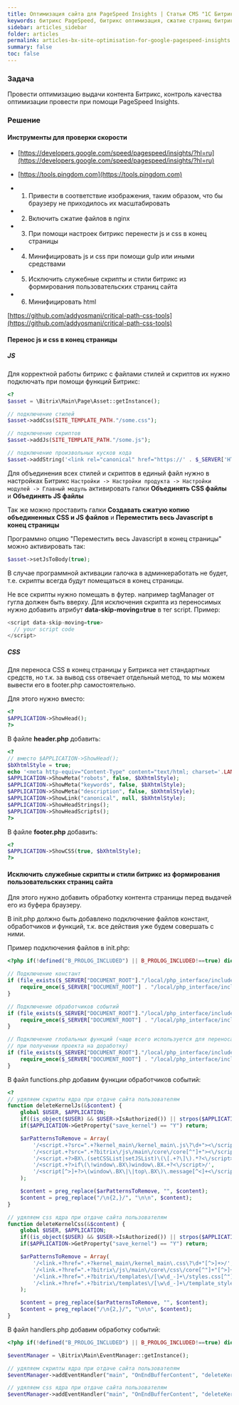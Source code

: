 ```yaml
---
title: Оптимизация сайта для PageSpeed Insights | Статьи CMS "1С Битрикс"
keywords: битрикс PageSpeed, битрикс оптимизация, сжатие страниц битрикс
sidebar: articles_sidebar
folder: articles
permalink: articles-bx-site-optimisation-for-google-pagespeed-insights.html
summary: false
toc: false
---
```


### Задача

Провести оптимизацию выдачи контента Битрикс, контроль качества оптимизации провести при помощи PageSpeed Insights.

### Решение

#### Инструменты для проверки скорости

* [https://developers.google.com/speed/pagespeed/insights/?hl=ru](https://developers.google.com/speed/pagespeed/insights/?hl=ru)
* [https://tools.pingdom.com](https://tools.pingdom.com)

* 1) Привести в соответствие изображения, таким образом, что бы браузеру не приходилось их масштабировать
* 2) Включить сжатие файлов в nginx
* 3) При помощи настроек битрикс перенести js и css в конец страницы
* 4) Минифицировать js и css при помощи gulp или иными средствами
* 5) Исключить служебные скрипты и стили битрикс из формирования пользовательских страниц сайта
* 6) Минифицировать html

[https://github.com/addyosmani/critical-path-css-tools](https://github.com/addyosmani/critical-path-css-tools)

#### Перенос js и css в конец страницы

##### JS 
Для корректной работы битрикс с файлами стилей и скриптов их нужно подключать при помощи функций Битрикс:

```php
<?
$asset = \Bitrix\Main\Page\Asset::getInstance();

// подключение стилей 
$asset->addCss(SITE_TEMPLATE_PATH."/some.css");

// подключение скриптов
$asset->addJs(SITE_TEMPLATE_PATH."/some.js");

// подключение произвольных кусков кода
$asset->addString('<link rel="canonical" href="https://' . $_SERVER['HTTP_HOST'] . $APPLICATION->GetCurPage(false) . '" />');
```

Для объединения всех стилей и скриптов в единый файл нужно в настройках Битрикс ```Настройки -> Настройки продукта -> Настройки модулей -> Главный модуль``` активировать галки **Объединять CSS файлы** и **Объединять JS файлы**

Так же можно проставить галки **Создавать сжатую копию объединенных CSS и JS файлов** и **Переместить весь Javascript в конец страницы**

Программно опцию "Переместить весь Javascript в конец страницы" можно активировать так:

```php
$asset->setJsToBody(true);
```
 
В случае программной активации галочка в админкеработать не будет, т.е. скрипты всегда будут помещаться в конец страницы.
 
Не все скрипты нужно помещать в футер. например tagManager от гугла должен быть вверху. Для исключения скрипта из переносимых нужно добавить атрибут **data-skip-moving=true** в тег script. Пример:
 
```js
<script data-skip-moving=true>
  // your script code
</script>
```

##### CSS

Для переноса CSS в конец страницы у Битрикса нет стандартных средств, но т.к. за вывод css отвечает отдельный метод, то мы можем вывести его в footer.php самостоятельно.

Для этого нужно вместо:

```php
<?
$APPLICATION->ShowHead();
?>
```

В файле **header.php** добавить:

```php
<?
// вместо $APPLICATION->ShowHead();
$bXhtmlStyle = true;
echo '<meta http-equiv="Content-Type" content="text/html; charset='.LANG_CHARSET.'"'.($bXhtmlStyle? ' /':'').'>'."\n";
$APPLICATION->ShowMeta("robots", false, $bXhtmlStyle);
$APPLICATION->ShowMeta("keywords", false, $bXhtmlStyle);
$APPLICATION->ShowMeta("description", false, $bXhtmlStyle);
$APPLICATION->ShowLink("canonical", null, $bXhtmlStyle);
$APPLICATION->ShowHeadStrings();
$APPLICATION->ShowHeadScripts();
?>
```

В файле **footer.php** добавить:

```php
<?
$APPLICATION->ShowCSS(true, $bXhtmlStyle);
?>
```

#### Исключить служебные скрипты и стили битрикс из формирования пользовательских страниц сайта

Для этого нужно добавить обработку контента страницы перед выдачей его из буфера браузеру.

В init.php должно быть добавлено подключение файлов констант, обработчиков и функций, т.к. все действия уже будем совершать с ними.

Пример подключения файлов в init.php:

```php
<?php if(!defined("B_PROLOG_INCLUDED") || B_PROLOG_INCLUDED!==true) die();

// Подключение констант
if (file_exists($_SERVER["DOCUMENT_ROOT"]."/local/php_interface/include/constants.php")) {
    require_once($_SERVER["DOCUMENT_ROOT"] . "/local/php_interface/include/constants.php");
}

// Подключение обработчиков событий
if (file_exists($_SERVER["DOCUMENT_ROOT"]."/local/php_interface/include/handlers.php")) {
    require_once($_SERVER["DOCUMENT_ROOT"] . "/local/php_interface/include/handlers.php");
}

// Подключение глобальных функций (чаще всего используется для переноса кода сторонних разработчиков
// при получении проекта на доработку)
if (file_exists($_SERVER["DOCUMENT_ROOT"]."/local/php_interface/include/functions.php")) {
    require_once($_SERVER["DOCUMENT_ROOT"] . "/local/php_interface/include/functions.php");
}
```

В файл functions.php добавим функции обработчиков событий:

```php
<?
// удяляем скрипты ядра при отдаче сайта пользователям
function deleteKernelJs(&$content) {
    global $USER, $APPLICATION;
    if((is_object($USER) && $USER->IsAuthorized()) || strpos($APPLICATION->GetCurDir(), "/bitrix/")!==false) return;
    if($APPLICATION->GetProperty("save_kernel") == "Y") return;

    $arPatternsToRemove = Array(
        '/<script.+?src=".+?kernel_main\/kernel_main\.js\?\d+"><\/script\>/',
        '/<script.+?src=".+?bitrix\/js\/main\/core\/core[^"]+"><\/script\>/',
        '/<script.+?>BX\.(setCSSList|setJSList)\(\[.+?\]\).*?<\/script>/',
        '/<script.+?>if\(\!window\.BX\)window\.BX.+?<\/script>/',
        '/<script[^>]+?>\(window\.BX\|\|top\.BX\)\.message[^<]+<\/script>/',
    );

    $content = preg_replace($arPatternsToRemove, "", $content);
    $content = preg_replace("/\n{2,}/", "\n\n", $content);
}

// удяляем css ядра при отдаче сайта пользователям
function deleteKernelCss(&$content) {
    global $USER, $APPLICATION;
    if((is_object($USER) && $USER->IsAuthorized()) || strpos($APPLICATION->GetCurDir(), "/bitrix/")!==false) return;
    if($APPLICATION->GetProperty("save_kernel") == "Y") return;

    $arPatternsToRemove = Array(
        '/<link.+?href=".+?kernel_main\/kernel_main\.css\?\d+"[^>]+>/',
        '/<link.+?href=".+?bitrix\/js\/main\/core\/css\/core[^"]+"[^>]+>/',
        '/<link.+?href=".+?bitrix\/templates\/[\w\d_-]+\/styles.css[^"]+"[^>]+>/',
        '/<link.+?href=".+?bitrix\/templates\/[\w\d_-]+\/template_styles.css[^"]+"[^>]+>/',
    );

    $content = preg_replace($arPatternsToRemove, "", $content);
    $content = preg_replace("/\n{2,}/", "\n\n", $content);
}
```

В файл handlers.php добавим обработку событий:

```php
<?php if(!defined("B_PROLOG_INCLUDED") || B_PROLOG_INCLUDED!==true) die();

$eventManager = \Bitrix\Main\EventManager::getInstance();

// удяляем скрипты ядра при отдаче сайта пользователям
$eventManager->addEventHandler("main", "OnEndBufferContent", "deleteKernelJs");

// удяляем css ядра при отдаче сайта пользователям
$eventManager->addEventHandler("main", "OnEndBufferContent", "deleteKernelCss");
```
